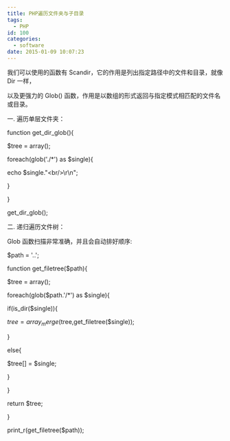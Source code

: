 ```yaml
---
title: PHP遍历文件夹与子目录
tags:
  - PHP
id: 100
categories:
  - software
date: 2015-01-09 10:07:23
---
```


我们可以使用的函数有 Scandir，它的作用是列出指定路径中的文件和目录，就像 Dir 一样，

以及更强力的 Glob() 函数，作用是以数组的形式返回与指定模式相匹配的文件名或目录。&nbsp;

一. 遍历单层文件夹：&nbsp;

function get_dir_glob(){&nbsp;

$tree = array();&nbsp;

foreach(glob('./*') as $single){&nbsp;

echo $single."&lt;br/&gt;\r\n";&nbsp;

}&nbsp;

}&nbsp;

get_dir_glob();&nbsp;

二. 递归遍历文件树：&nbsp;

Glob 函数扫描非常准确，并且会自动排好顺序:

$path = '..';&nbsp;

function get_filetree($path){&nbsp;

$tree = array();&nbsp;

foreach(glob($path.'/*') as $single){&nbsp;

if(is_dir($single)){&nbsp;

$tree = array_merge($tree,get_filetree($single));&nbsp;

}&nbsp;

else{&nbsp;

$tree[] = $single;&nbsp;

}&nbsp;

}&nbsp;

return $tree;&nbsp;

}&nbsp;

print_r(get_filetree($path));
